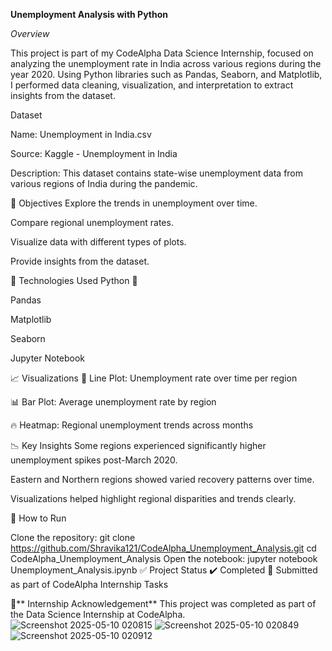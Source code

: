  **Unemployment Analysis with Python**
 
 *Overview*
 
This project is part of my CodeAlpha Data Science Internship, focused on analyzing the unemployment rate in India across various regions during the year 2020. Using Python libraries such as Pandas, Seaborn, and Matplotlib, I performed data cleaning, visualization, and interpretation to extract insights from the dataset.

Dataset

Name: Unemployment in India.csv

Source: Kaggle - Unemployment in India

Description: This dataset contains state-wise unemployment data from various regions of India during the pandemic.

📌 Objectives
Explore the trends in unemployment over time.

Compare regional unemployment rates.

Visualize data with different types of plots.

Provide insights from the dataset.

🧰 Technologies Used
Python 🐍

Pandas

Matplotlib

Seaborn

Jupyter Notebook

📈 Visualizations
📅 Line Plot: Unemployment rate over time per region

📊 Bar Plot: Average unemployment rate by region

🔥 Heatmap: Regional unemployment trends across months

📉 Key Insights
Some regions experienced significantly higher unemployment spikes post-March 2020.

Eastern and Northern regions showed varied recovery patterns over time.

Visualizations helped highlight regional disparities and trends clearly.

📎 How to Run

Clone the repository:
git clone https://github.com/Shravika121/CodeAlpha_Unemployment_Analysis.git
cd CodeAlpha_Unemployment_Analysis
Open the notebook:
jupyter notebook Unemployment_Analysis.ipynb
✅ Project Status
✔️ Completed
📌 Submitted as part of CodeAlpha Internship Tasks

📢** Internship Acknowledgement**
This project was completed as part of the Data Science Internship at CodeAlpha.
![Screenshot 2025-05-10 020815](https://github.com/user-attachments/assets/8286d56e-2c46-430b-9ce2-92ec48e1f95c)
![Screenshot 2025-05-10 020849](https://github.com/user-attachments/assets/70f43178-538a-44a6-b04e-4745f6bcf062)
![Screenshot 2025-05-10 020912](https://github.com/user-attachments/assets/99df4347-0146-472a-b66d-0c523192d21b)






